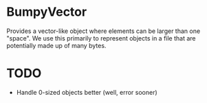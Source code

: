 <!-- cargo-sync-readme start -->

# BumpyVector

Provides a vector-like object where elements can be larger than one
"space". We use this primarily to represent objects in a file that are
potentially made up of many bytes.

# TODO
* Handle 0-sized objects better (well, error sooner)

<!-- cargo-sync-readme end -->
